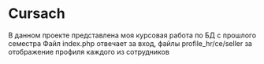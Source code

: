 # Cursach
В данном проекте представлена моя курсовая работа по БД с прошлого семестра
Файл index.php отвечает за вход, файлы profile_hr/ce/seller за отображение профиля каждого из сотрудников
